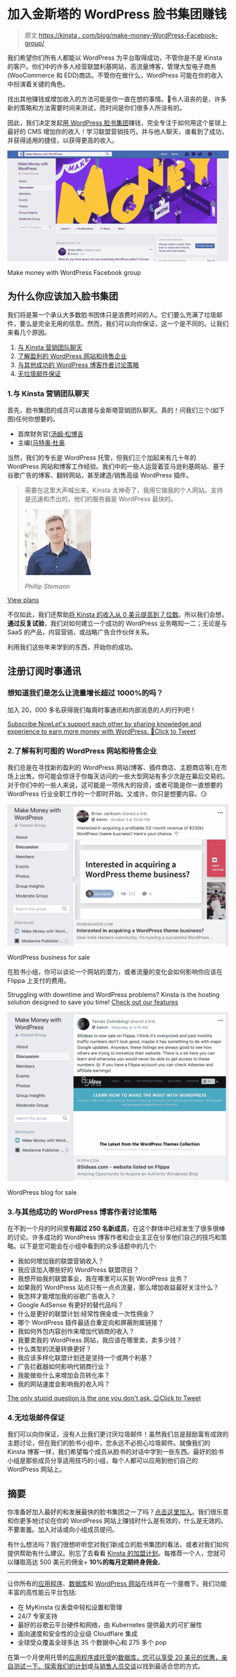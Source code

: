# 加入金斯塔的 WordPress 脸书集团赚钱

> 原文:[https://kinsta . com/blog/make-money-WordPress-Facebook-group/](https://kinsta.com/blog/make-money-wordpress-facebook-group/)

我们希望你们所有人都能以 WordPress 为平台取得成功，不管你是不是 Kinsta 的客户。你们中的许多人经营联盟利基网站，高流量博客，管理大型电子商务(WooCommerce 和 EDD)商店。不管你在做什么，WordPress 可能在你的收入中扮演着关键的角色。

找出其他赚钱或增加收入的方法可能是你一直在想的事情。🤑令人沮丧的是，许多新的策略和方法需要时间来测试，而时间是你们很多人所没有的。

因此，我们决定发起[用 WordPress 脸书集团](https://www.facebook.com/groups/263423794308573/)赚钱，完全专注于如何用这个星球上最好的 CMS 增加你的收入！学习联盟营销技巧，并与他人聊天，谁看到了成功，并获得适用的捷径，以获得更高的收入。

[![Make money with WordPress Facebook group](img/e55e506b3fec1da680e527361de7a355.png)](https://www.facebook.com/groups/263423794308573/)

Make money with WordPress Facebook group



## 为什么你应该加入脸书集团

我们将是第一个承认大多数脸书团体只是浪费时间的人。它们要么充满了垃圾邮件，要么是完全无用的信息。然而，我们可以向你保证，这一个是不同的。让我们来看几个原因。

1.  [与 Kinsta 营销团队聊天](#chat-with-kinsta-marketing-team)
2.  [了解盈利的 WordPress 网站和待售企业](#wordpress-sites-for-sale)
3.  [与其他成功的 WordPress 博客作者讨论策略](#strategies-other-bloggers)
4.  [无垃圾邮件保证](#no-spam)

### 1.与 Kinsta 营销团队聊天

首先，脸书集团的成员可以直接与金斯塔营销团队聊天。真的！问我们三个(如下图)任何你想要的。

*   首席财务官([汤姆·松博吉](https://twitter.com/tomzur)
*   主编([马特奥·杜奥](https://twitter.com/matteoduo)

当然，我们的专长是 WordPress 托管，但我们三个加起来有几十年的 WordPress 网站和博客工作经验。我们中的一些人运营着亚马逊利基网站、基于谷歌广告的博客、翻转网站，甚至建造/销售高级 WordPress 插件。

<link rel="stylesheet" href="https://kinsta.com/wp-content/themes/kinsta/dist/components/ctas/cta-mini.css?ver=2e932b8aba3918bfb818">



> 需要在这里大声喊出来。Kinsta 太神奇了，我用它做我的个人网站。支持是迅速和杰出的，他们的服务器是 WordPress 最快的。
> 
> <footer class="wp-block-kinsta-client-quote__footer">
> 
> ![A picture of Phillip Stemann looking into the camera wearing a blue button down shirt](img/12b77bdcd297e9bf069df2f3413ad833.png)
> 
> <cite class="wp-block-kinsta-client-quote__cite">Phillip Stemann</cite></footer>

[View plans](https://kinsta.com/plans/)

不仅如此，我们还帮助[将 Kinsta 的收入从 0 美元提高到 7 位数](https://kinsta.com/blog/bootstrapping-startup/)。所以我们会想，**通过反复试验**，我们对如何建立一个成功的 WordPress 业务略知一二；无论是与 SaaS 的产品，内容营销，或战略广告合作伙伴关系。

利用我们这些年来学到的东西，开始你的成功。

 ## 注册订阅时事通讯



### 想知道我们是怎么让流量增长超过 1000%的吗？

加入 20，000 多名获得我们每周时事通讯和内部消息的人的行列吧！

[Subscribe Now](#newsletter)[Let's support each other by sharing knowledge and experience to earn more money with WordPress. 🤘Click to Tweet](https://twitter.com/intent/tweet?url=https%3A%2F%2Fbit.ly%2F38mq6Gn&via=kinsta&text=Let%27s+support+each+other+by+sharing+knowledge+and+experience+to+earn+more+money+with+WordPress.+%F0%9F%A4%98&hashtags=affiliatemarketing%2Cmakemoneyonline)

### 2.了解有利可图的 WordPress 网站和待售企业

我们总是在寻找新的盈利的 WordPress 网站(博客、插件商店、主题商店等),在市场上出售。你可能会惊讶于你每天访问的一些大型网站有多少次是在幕后交易的。对于你们中的一些人来说，这可能是一项伟大的投资，或者可能是你一直想要的 WordPress 行业全职工作的一个即时开始。又或许，你只是想要内容。😏

![WordPress site for sale](img/deeef3db88e3e4fd8e0634a8cc67f4f4.png)

WordPress business for sale



在脸书小组，你可以谈论一个网站的潜力，或者流量的变化会如何影响你应该在 Flippa 上支付的费用。

Struggling with downtime and WordPress problems? Kinsta is the hosting solution designed to save you time! [Check out our features](https://kinsta.com/features/)

![WordPress blog for sale](img/c72013936b19de294592c2c809231c53.png)

WordPress blog for sale



### 3.与其他成功的 WordPress 博客作者讨论策略

在不到一个月的时间里**有超过 250 名新成员**，在这个群体中已经发生了很多很棒的讨论。许多成功的 WordPress 博客作者和企业主正在分享他们自己的技巧和策略。以下是您可能会在小组中看到的众多话题中的几个:

*   我如何增加我的联盟营销收入？
*   我应该加入哪些好的 WordPress 联盟项目？
*   我想开始我的联盟事业，我在哪里可以买到 WordPress 业务？
*   如果我的 WordPress 站点只有一点点流量，那么增加收益最好关注什么？
*   我怎样才能增加我的谷歌广告收入？
*   Google AdSense 有更好的替代品吗？
*   什么是更好的联盟计划:经常性佣金或一次性佣金？
*   哪个 WordPress 插件最适合重定向和屏蔽附属链接？
*   我如何外包内容创作来增加代销商的收入？
*   我要卖我的 WordPress 网站，我应该在哪里卖，卖多少钱？
*   什么类型的流量转换更好？
*   我应该多样化联盟计划还是坚持一个或两个利基？
*   广告拦截器如何影响代销商行业？
*   我能做些什么来增加会员转化率？
*   我的网站速度会影响我的收入吗？

[The only stupid question is the one you don't ask. 😉Click to Tweet](https://twitter.com/intent/tweet?url=https%3A%2F%2Fbit.ly%2F38mq6Gn&via=kinsta&text=The+only+stupid+question+is+the+one+you+don%27t+ask.+%F0%9F%98%89&hashtags=affiliatemarketing%2Cmakemoneyonline)

### 4.无垃圾邮件保证

我们可以向你保证，没有人比我们更讨厌垃圾邮件！虽然我们总是鼓励富有成效的主题讨论，但在我们的脸书小组中，您永远不必担心垃圾邮件。就像我们的 Kinsta 博客一样，我们希望每个成员从脸书的对话中学到一些东西。最好的脸书小组是那些成员分享适用技巧的小组，每个人都可以应用到他们自己的 WordPress 网站上。

## 摘要

你准备好加入最好的和发展最快的脸书集团之一了吗？[点击这里加入](https://www.facebook.com/groups/263423794308573/)。我们很乐意和你更多地讨论在你的 WordPress 网站上赚钱时什么是有效的，什么是无效的。不要害羞。加入对话或向小组成员提问。

有什么想法吗？我们很想听听您对我们新成立的脸书集团的看法，或者对我们如何提供帮助有什么建议。别忘了去看看 [Kinsta 的加盟计划](https://kinsta.com/affiliates/)。每推荐一个人，您就可以赚取高达 500 美元的佣金+ **10%的每月定期终身佣金**。

* * *

让你所有的[应用程序](https://kinsta.com/application-hosting/)、[数据库](https://kinsta.com/database-hosting/)和 [WordPress 网站](https://kinsta.com/wordpress-hosting/)在线并在一个屋檐下。我们功能丰富的高性能云平台包括:

*   在 MyKinsta 仪表盘中轻松设置和管理
*   24/7 专家支持
*   最好的谷歌云平台硬件和网络，由 Kubernetes 提供最大的可扩展性
*   面向速度和安全性的企业级 Cloudflare 集成
*   全球受众覆盖全球多达 35 个数据中心和 275 多个 pop

在第一个月使用托管的[应用程序或托管](https://kinsta.com/application-hosting/)的[数据库，您可以享受 20 美元的优惠，亲自测试一下。探索我们的](https://kinsta.com/database-hosting/)[计划](https://kinsta.com/plans/)或[与销售人员交谈](https://kinsta.com/contact-us/)以找到最适合您的方式。
